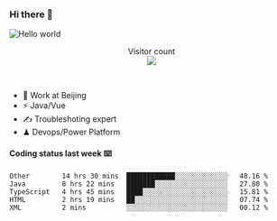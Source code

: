 ### Hi there 👋

<img src="https://raw.githubusercontent.com/sagar-viradiya/sagar-viradiya/master/resources/banner.png" alt="Hello world">
<p align="center"> 
  Visitor count<br/>
  <img src="https://profile-counter.glitch.me/youszoe/count.svg" />
</p>
<br/>

- 🍻 Work at Beijing 
- ⚡  Java/Vue
- ✍️  Troubleshoting expert
- ♟  Devops/Power Platform 

#### Coding status last week ⌨️

<!--START_SECTION:waka-->
```text
Other        14 hrs 30 mins  ████████████░░░░░░░░░░░░░   48.16 % 
Java         8 hrs 22 mins   ███████░░░░░░░░░░░░░░░░░░   27.80 % 
TypeScript   4 hrs 45 mins   ████░░░░░░░░░░░░░░░░░░░░░   15.81 % 
HTML         2 hrs 19 mins   ██░░░░░░░░░░░░░░░░░░░░░░░   07.74 % 
XML          2 mins          ░░░░░░░░░░░░░░░░░░░░░░░░░   00.12 % 
```
<!--END_SECTION:waka-->

<br/>
<center><img src="http://ghchart.rshah.org/409ba5/yousazoe" alt="" /></center>


